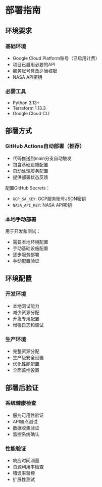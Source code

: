 # 部署指南

## 环境要求

### 基础环境
- Google Cloud Platform账号（已启用计费）
- 项目已启用必要的API
- 服务账号具备适当权限
- NASA API密钥

### 必需工具
- Python 3.13+
- Terraform 1.13.3
- Google Cloud CLI

## 部署方式

### GitHub Actions自动部署（推荐）
- 代码推送到main分支自动触发
- 包含基础设施配置
- 自动处理服务配置
- 提供部署状态反馈

配置GitHub Secrets：
- `GCP_SA_KEY`: GCP服务账号JSON密钥
- `NASA_API_KEY`: NASA API密钥

### 本地手动部署
用于开发和测试：
- 需要本地环境配置
- 手动基础设施配置
- 逐步服务部署
- 手动配置验证

## 环境配置

### 开发环境
- 本地测试能力
- 减少资源分配
- 开发专用配置
- 增强日志和调试

### 生产环境
- 完整资源分配
- 生产级安全设置
- 优化性能配置
- 全面监控设置

## 部署后验证

### 系统健康检查
- 服务可用性验证
- API端点测试
- 数据收集验证
- 监控系统确认

### 性能验证
- 响应时间测量
- 资源利用率检查
- 错误率监控
- 扩展性测试

